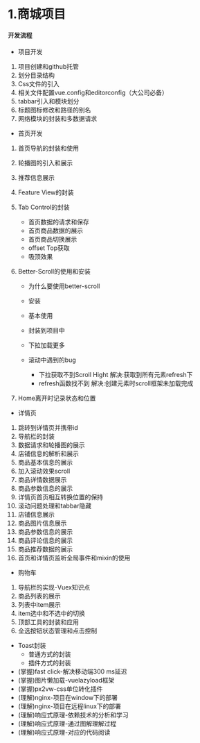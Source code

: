 # 1.商城项目

#### 开发流程

- 项目开发

1. 项目创建和github托管
2. 划分目录结构
3. Css文件的引入
4. 相关文件配置vue.config和editorconfig（大公司必备）
5. tabbar引入和模块划分
6. 标题图标修改和路径的别名
7. 网络模块的封装和多数据请求

- 首页开发

1. 首页导航的封装和使用

2. 轮播图的引入和展示

3. 推荐信息展示

4. Feature View的封装

5. Tab Control的封装

   - 首页数据的请求和保存
   - 首页商品数据的展示
   - 首页商品切换展示
   - offset Top获取
   - 吸顶效果

6. Better-Scroll的使用和安装

   - 为什么要使用better-scroll

   - 安装
   - 基本使用
   - 封装到项目中
   - 下拉加载更多
   - 滚动中遇到的bug
     - 下拉获取不到Scroll Hight 解决:获取到所有元素refresh下
     - refresh函数找不到 解决:创建元素时scroll框架未加载完成

7. Home离开时记录状态和位置

- 详情页

1. 跳转到详情页并携带id
2. 导航栏的封装
3. 数据请求和轮播图的展示
4. 店铺信息的解析和展示
5. 商品基本信息的展示
6. 加入滚动效果scroll
7. 商品详情数据展示
8. 商品参数信息的展示
9. 详情页首页相互转换位置的保持
10. 滚动问题处理和tabbar隐藏
11. 店铺信息展示
12. 商品图片信息展示
13. 商品参数信息的展示
14. 商品评论信息的展示
15. 商品推荐数据的展示
16. 首页和详情页监听全局事件和mixin的使用

- 购物车

1. 导航栏的实现-Vuex知识点
2. 商品列表的展示
3. 列表中item展示
4. item选中和不选中的切换
5. 顶部工具的封装和应用
6. 全选按钮状态管理和点击控制

- Toast封装
  - 普通方式的封装
  - 插件方式的封装
- (掌握)fast click-解决移动端300 ms延迟
- (掌握)图片懒加载-vuelazyload框架
- (掌握)px2vw-css单位转化插件
- (理解)nginx-项目在window下的部署
- (理解)nginx-项目在远程linux下的部署
- (理解)响应式原理-依赖技术的分析和学习
- (理解)响应式原理-通过图解理解过程
- (理解)响应式原理-对应的代码阅读















